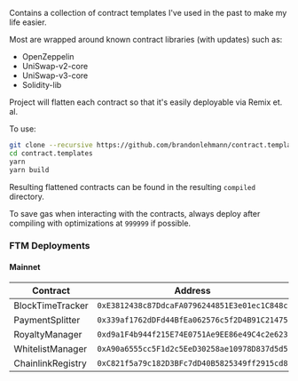 Contains a collection of contract templates I've used in the past to make my life easier.

Most are wrapped around known contract libraries (with updates) such as:

* OpenZeppelin
* UniSwap-v2-core
* UniSwap-v3-core
* Solidity-lib

Project will flatten each contract so that it's easily deployable via Remix et. al.

To use:

```bash
git clone --recursive https://github.com/brandonlehmann/contract.templates
cd contract.templates
yarn
yarn build
```

Resulting flattened contracts can be found in the resulting `compiled` directory.

To save gas when interacting with the contracts, always deploy after compiling with optimizations at `999999` if possible.

### FTM Deployments

#### Mainnet

| Contract           | Address                                        | Version    | Clonable |
|--------------------|------------------------------------------------|------------|----------|
| BlockTimeTracker   | `0xE3812438c87DdcaFA0796244851E3e01ec1C848c`   | 2022021401 | No       |
| PaymentSplitter    | `0x339af1762dDFd44BfEa062576c5f2D4B91C21475`   | 2022021401 | Yes      |
| RoyaltyManager     | `0xd9a1F4b944f215E74E0751Ae9EE86e49C4c2e623`   | 2022021401 | Yes      |
| WhitelistManager   | `0xA90a6555cc5F1d2c5EeD30258ae10978D837d5d5`   | 2022021401 | Yes      |
| ChainlinkRegistry  | `0xC821f5a79c182D3BFc7dD40B5825349ff2915cd8`   |            | No       |

